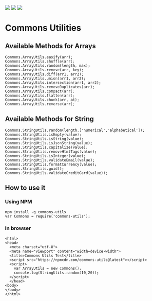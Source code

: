 <img src="https://img.shields.io/travis/pujansrt/commons-utils.svg">
<img src="https://img.shields.io/travis/pujansrt/commons-utils/master.svg?label=linux">
<img src="https://img.shields.io/travis/pujansrt/commons-utils/master.svg?label=windows">


# Commons Utilities

## Available Methods for Arrays

```
Commons.ArrayUtils.easify(arr);
Commons.ArrayUtils.shuffle(arr);
Commons.ArrayUtils.random(length, max);
Commons.ArrayUtils.remove(arr, key);
Commons.ArrayUtils.diff(arr1, arr2);
Commons.ArrayUtils.union(arr1, arr2);
Commons.ArrayUtils.intersection(arr1, arr2);
Commons.ArrayUtils.removeDuplicates(arr);
Commons.ArrayUtils.compact(arr);
Commons.ArrayUtils.flatten(arr);
Commons.ArrayUtils.chunk(arr, at);
Commons.ArrayUtils.reverse(arr);
```

## Available Methods for String

```
Commons.StringUtils.random(length,['numerical','alphabetical']);
Commons.StringUtils.isEmpty(value);
Commons.StringUtils.isString(value);
Commons.StringUtils.isJsonString(value);
Commons.StringUtils.capitalize(value);
Commons.StringUtils.removeHtmlTags(value);
Commons.StringUtils.isInteger(value);
Commons.StringUtils.validateEmail(value);
Commons.StringUtils.formatCurrency(value);
Commons.StringUtils.guid();
Commons.StringUtils.validateCreditCard(value));
```

## How to use it

### Using NPM

```
npm install -g commons-utils
var Commons = require('commons-utils');
```

### In browser

```
<html>
<head>
  <meta charset="utf-8">
  <meta name="viewport" content="width=device-width">
  <title>Commons Utils Test</title>
  <script src="https://npmcdn.com/commons-utils@latest"></script>
  <script>
    var ArrayUtils = new Commons();
    console.log(StringUtils.random(10,20));
  </script>
  </head>
<body>
</body>
</html>
```


